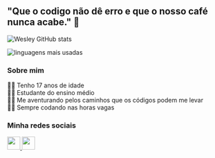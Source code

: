 <h2>"Que o codigo não dê erro e que o nosso café nunca acabe." 🙏</h2>
  
![Wesley GitHub stats](https://github-readme-stats.vercel.app/api?username=Wesley-Breno&show_icons=true&theme=midnight-purple)
  
![linguagens mais usadas](https://github-readme-stats.vercel.app/api/top-langs/?username=Wesley-Breno&layout=compact&theme=midnight-purple)

<h3> Sobre mim </h3>

<p>
  👩‍💻 Tenho 17 anos de idade<br>
  👩‍💻 Estudante do ensino médio<br>
  👩‍💻 Me aventurando pelos caminhos que os códigos podem me levar<br>
  👩‍💻 Sempre codando nas horas vagas<br>
</p>

<h3>
  Minha redes sociais
</h3>
  
<a href='https://www.linkedin.com/in/wesley-breno-ba2b33208/' target="_blank">
  <img src='https://cdn-icons-png.flaticon.com/512/174/174857.png' height='30px'<img/>
</a>
<a href='https://www.instagram.com/_wesleybreno_/' target="_blank">
  <img src='https://upload.wikimedia.org/wikipedia/commons/thumb/a/a5/Instagram_icon.png/1024px-Instagram_icon.png' height='30px'>
</a>
